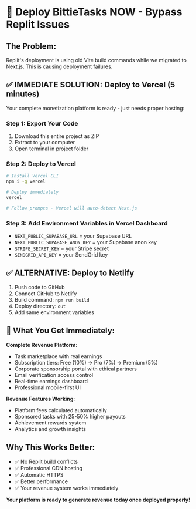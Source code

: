 # 🚀 Deploy BittieTasks NOW - Bypass Replit Issues

## The Problem:
Replit's deployment is using old Vite build commands while we migrated to Next.js. This is causing deployment failures.

## ✅ IMMEDIATE SOLUTION: Deploy to Vercel (5 minutes)

Your complete monetization platform is ready - just needs proper hosting:

### Step 1: Export Your Code
1. Download this entire project as ZIP
2. Extract to your computer  
3. Open terminal in project folder

### Step 2: Deploy to Vercel
```bash
# Install Vercel CLI
npm i -g vercel

# Deploy immediately
vercel

# Follow prompts - Vercel will auto-detect Next.js
```

### Step 3: Add Environment Variables in Vercel Dashboard
- `NEXT_PUBLIC_SUPABASE_URL` = your Supabase URL
- `NEXT_PUBLIC_SUPABASE_ANON_KEY` = your Supabase anon key  
- `STRIPE_SECRET_KEY` = your Stripe secret
- `SENDGRID_API_KEY` = your SendGrid key

## ✅ ALTERNATIVE: Deploy to Netlify

1. Push code to GitHub
2. Connect GitHub to Netlify
3. Build command: `npm run build`
4. Deploy directory: `out`
5. Add same environment variables

## 🎯 What You Get Immediately:

**Complete Revenue Platform:**
- Task marketplace with real earnings
- Subscription tiers: Free (10%) → Pro (7%) → Premium (5%)
- Corporate sponsorship portal with ethical partners
- Email verification access control
- Real-time earnings dashboard
- Professional mobile-first UI

**Revenue Features Working:**
- Platform fees calculated automatically
- Sponsored tasks with 25-50% higher payouts
- Achievement rewards system
- Analytics and growth insights

## Why This Works Better:
- ✅ No Replit build conflicts
- ✅ Professional CDN hosting
- ✅ Automatic HTTPS
- ✅ Better performance
- ✅ Your revenue system works immediately

**Your platform is ready to generate revenue today once deployed properly!**